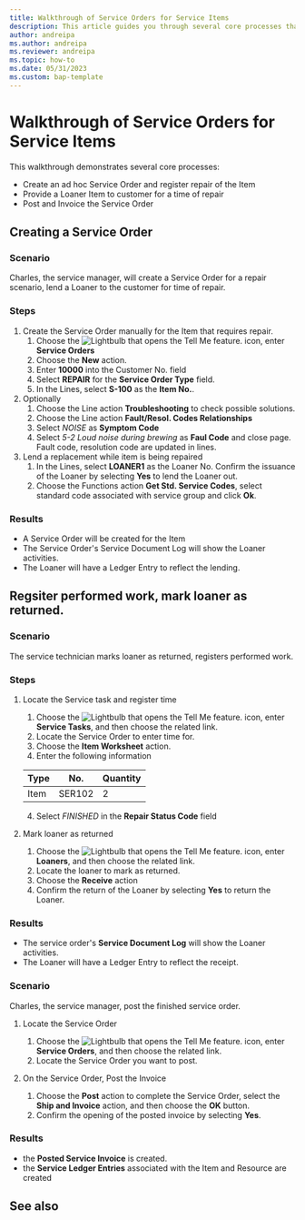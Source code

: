 ```yaml
---
title: Walkthrough of Service Orders for Service Items
description: This article guides you through several core processes that involve service orders and items.
author: andreipa
ms.author: andreipa
ms.reviewer: andreipa
ms.topic: how-to
ms.date: 05/31/2023
ms.custom: bap-template
---
```


# <a name="walkthrough-of-service-orders-for-service-items"></a>Walkthrough of Service Orders for Service Items

This walkthrough demonstrates several core processes:

- Create an ad hoc Service Order and register repair of the Item
- Provide a Loaner Item to customer for a time of repair
- Post and Invoice the Service Order
    
## <a name="creating-a-service-order"></a>Creating a Service Order

### <a name="scenario"></a>Scenario

Charles, the service manager, will create a Service Order for a repair scenario, lend a Loaner to the customer for time of repair.

### <a name="steps"></a>Steps

1. Create the Service Order manually for the Item that requires repair.
   1. Choose the ![Lightbulb that opens the Tell Me feature.](../../media/ui-search/search_small.png "Tell me what you want to do") icon, enter **Service Orders**
   2. Choose the **New** action.
   3. Enter **10000** into the Customer No. field
   4. Select **REPAIR** for the **Service Order Type** field.
   5. In the Lines, select **S-100** as the **Item No.**.
2. Optionally
   1. Choose the Line action **Troubleshooting** to check possible solutions.
   2. Choose the Line action **Fault/Resol. Codes Relationships**
   3. Select *NOISE* as **Symptom Code**
   4. Select *5-2 Loud noise during brewing* as **Faul Code** and close page. Fault code, resolution code are updated in lines.
3. Lend a replacement while item is being repaired
   1. In the Lines, select **LOANER1** as the Loaner No. Confirm the issuance of the Loaner by selecting **Yes** to lend the Loaner out. 
   2. Choose the Functions action **Get Std. Service Codes**, select standard code associated with service group and click **Ok**.
   
### <a name="results"></a>Results

- A Service Order will be created for the Item
- The Service Order's Service Document Log will show the Loaner activities.
- The Loaner will have a Ledger Entry to reflect the lending.
   

## <a name="register-performed-work-mark-loaner-as-returned"></a>Regsiter performed work, mark loaner as returned.

### <a name="scenario-1"></a>Scenario

The service technician marks loaner as returned, registers performed work.

### <a name="steps-1"></a>Steps

1. Locate the Service task and register time 
   1. Choose the ![Lightbulb that opens the Tell Me feature.](../../media/ui-search/search_small.png "Tell me what you want to do") icon, enter **Service Tasks**, and then choose the related link.
   2. Locate the Service Order to enter time for.
   3. Choose  the **Item Worksheet** action.
   4. Enter the following information

    |Type|No.|Quantity|
    |----|---|--------|  
    |Item|SER102|2|

   4. Select *FINISHED* in the **Repair Status Code** field
    
2. Mark loaner as returned
   1. Choose the ![Lightbulb that opens the Tell Me feature.](../../media/ui-search/search_small.png "Tell me what you want to do") icon, enter **Loaners**, and then choose the related link.
   2. Locate the loaner to mark as returned.
   3. Choose the **Receive** action 
   4. Confirm the return of the Loaner by selecting **Yes** to return the Loaner.
      
### <a name="results-1"></a>Results

- The service order's **Service Document Log** will show the Loaner activities.
- The Loaner will have a Ledger Entry to reflect the receipt.


### <a name="scenario-2"></a>Scenario

Charles, the service manager, post the finished service order.

1. Locate the Service Order 
   1. Choose the ![Lightbulb that opens the Tell Me feature.](../../media/ui-search/search_small.png "Tell me what you want to do") icon, enter **Service Orders**, and then choose the related link.
   2. Locate the Service Order you want to post.

2. On the Service Order, Post the Invoice
   1. Choose the **Post** action to complete the Service Order, select the **Ship and Invoice** action, and then choose the **OK** button.
   2. Confirm the opening of the posted invoice by selecting **Yes**. 
### <a name="results-2"></a>Results

- the **Posted Service Invoice** is created.
- the **Service Ledger Entries** associated with the Item and Resource are created

## <a name="see-also"></a>See also
